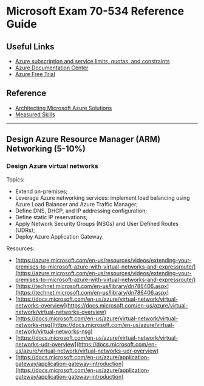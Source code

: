 # Microsoft Exam 70-534 Reference Guide

## Useful Links

* [Azure subscription and service limits, quotas, and constraints](
http://azure.microsoft.com/en-us/documentation/articles/azure-subscription-service-limits/)
* [Azure Documentation Center](http://azure.microsoft.com/en-us/documentation/)
* [Azure Free Trial](http://azure.microsoft.com/en-us/pricing/free-trial/)

## Reference

* [Architecting Microsoft Azure Solutions](https://www.microsoft.com/en-us/learning/exam-70-534.aspx)
* [Measured Skills](https://www.microsoft.com/en-us/learning/exam-70-534.aspx#question-types)

***

## Design Azure Resource Manager (ARM) Networking (5-10%)

### Design Azure virtual networks 

Topics:

* Extend on-premises;
* Leverage Azure networking services: implement load balancing using Azure Load Balancer and Azure Traffic Manager;
* Define DNS, DHCP, and IP addressing configuration; 
* Define static IP reservations; 
* Apply Network Security Groups (NSGs) and User Defined Routes (UDRs); 
* Deploy Azure Application Gateway.

Resources:

* [https://azure.microsoft.com/en-us/resources/videos/extending-your-premises-to-microsoft-azure-with-virtual-networks-and-expressroute/](https://azure.microsoft.com/en-us/resources/videos/extending-your-premises-to-microsoft-azure-with-virtual-networks-and-expressroute/)
* [https://technet.microsoft.com/en-us/library/dn786406.aspx](https://technet.microsoft.com/en-us/library/dn786406.aspx)
* [https://docs.microsoft.com/en-us/azure/virtual-network/virtual-networks-overview](https://docs.microsoft.com/en-us/azure/virtual-network/virtual-networks-overview)
* [https://docs.microsoft.com/en-us/azure/virtual-network/virtual-networks-nsg](https://docs.microsoft.com/en-us/azure/virtual-network/virtual-networks-nsg)
* [https://docs.microsoft.com/en-us/azure/virtual-network/virtual-networks-udr-overview](https://docs.microsoft.com/en-us/azure/virtual-network/virtual-networks-udr-overview)
* [https://docs.microsoft.com/en-us/azure/application-gateway/application-gateway-introduction](https://docs.microsoft.com/en-us/azure/application-gateway/application-gateway-introduction)
